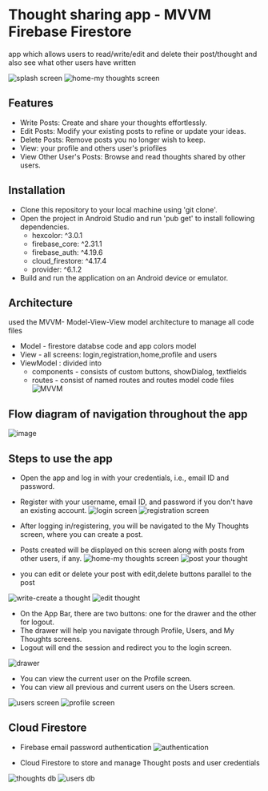 # Thought sharing app - MVVM Firebase Firestore
app which allows users to read/write/edit and delete their post/thought and also see what other users have written

![splash screen](https://github.com/androidclubvitbhopal/Temp_Predict-O-R/assets/118997882/28b7a9f6-291e-4085-9ed5-1564534081fc) ![home-my thoughts screen](https://github.com/androidclubvitbhopal/Temp_Predict-O-R/assets/118997882/1fff6dbe-281c-4bc8-aec9-d0fb63f0f468)

## Features
* Write Posts: Create and share your thoughts effortlessly.
* Edit Posts: Modify your existing posts to refine or update your ideas.
* Delete Posts: Remove posts you no longer wish to keep.
* View: your profile and others user's priofiles
* View Other User's Posts: Browse and read thoughts shared by other users.

## Installation
* Clone this repository to your local machine using 'git clone'.
* Open the project in Android Studio and run 'pub get' to install following dependencies.
  * hexcolor: ^3.0.1
  * firebase_core: ^2.31.1
  * firebase_auth: ^4.19.6
  * cloud_firestore: ^4.17.4
  * provider: ^6.1.2
* Build and run the application on an Android device or emulator.

## Architecture
used the MVVM- Model-View-View model architecture to manage all code files
* Model - firestore databse code and app colors model
* View - all screens: login,registration,home,profile and users
* ViewModel : divided into
   * components - consists of custom buttons, showDialog, textfields
   * routes - consist of named routes and routes model code files
![MVVM](https://github.com/androidclubvitbhopal/Temp_Predict-O-R/assets/118997882/7783c2a0-b273-427f-a87a-f05aa1d2b643)

  
## Flow diagram of navigation throughout the app
![image](https://github.com/AyushmanKS/MemoNeet-Task-FlutterApp/assets/118997882/8db7ab5e-0433-4b93-9812-e4d27556d560)

## Steps to use the app
* Open the app and log in with your credentials, i.e., email ID and password.
* Register with your username, email ID, and password if you don't have an existing account.
![login screen](https://github.com/androidclubvitbhopal/Temp_Predict-O-R/assets/118997882/cd710957-2c42-4ff6-818d-b4685452bb35) ![registration screen](https://github.com/androidclubvitbhopal/Temp_Predict-O-R/assets/118997882/ebe47ed9-75de-446e-8586-aaeee5a281ed) 

* After logging in/registering, you will be navigated to the My Thoughts screen, where you can create a post.
* Posts created will be displayed on this screen along with posts from other users, if any.
![home-my thoughts screen](https://github.com/androidclubvitbhopal/Temp_Predict-O-R/assets/118997882/09564b8a-3d5c-4671-b3e5-52d88045dc17)
![post your thought](https://github.com/androidclubvitbhopal/Temp_Predict-O-R/assets/118997882/a2e44d58-702b-4aef-b9a1-6693b80813fc)
  
* you can edit or delete your post with edit,delete buttons parallel to the post
  
![write-create a thought](https://github.com/androidclubvitbhopal/Temp_Predict-O-R/assets/118997882/c8620c4e-e3bf-4b08-920b-9554a0c2e884)
![edit thought](https://github.com/androidclubvitbhopal/Temp_Predict-O-R/assets/118997882/3a2b6385-cb87-456d-9f31-1fab6f483ddf)  

  
* On the App Bar, there are two buttons: one for the drawer and the other for logout.
* The drawer will help you navigate through Profile, Users, and My Thoughts screens.
* Logout will end the session and redirect you to the login screen.

![drawer](https://github.com/androidclubvitbhopal/Temp_Predict-O-R/assets/118997882/0b76adf7-03ed-4861-be65-9d8aa7365424)
  
* You can view the current user on the Profile screen.
* You can view all previous and current users on the Users screen.

![users screen](https://github.com/androidclubvitbhopal/Temp_Predict-O-R/assets/118997882/534b56d5-219a-4e9a-b918-8d6fd34cbb33)
![profile screen](https://github.com/androidclubvitbhopal/Temp_Predict-O-R/assets/118997882/914a16ba-a274-4044-95de-7f3701d1264f)

## Cloud Firestore
* Firebase email password authentication
![authentication](https://github.com/androidclubvitbhopal/Tempsor/assets/118997882/1058fc8f-e531-4efa-aa11-fa3b074ec642)

* Cloud Firestore to store and manage Thought posts and user credentials
  
![thoughts db](https://github.com/androidclubvitbhopal/Tempsor/assets/118997882/d8ccbc3b-9f3a-4091-abf7-54689253616a)
![users db](https://github.com/androidclubvitbhopal/Tempsor/assets/118997882/1c17ae65-73bc-4fe3-8592-0951d8e1c1fc)
